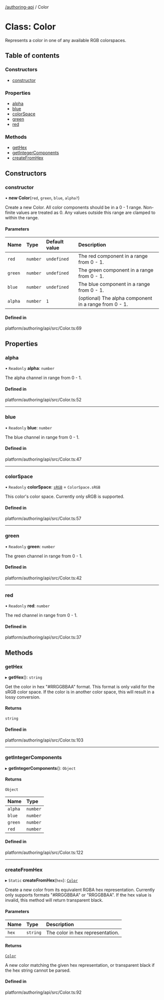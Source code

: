 [ /authoring-api](../overview.md) / Color

# Class: Color

Represents a color in one of any available RGB colorspaces.

## Table of contents

### Constructors

- [constructor](Color.md#constructor)

### Properties

- [alpha](Color.md#alpha)
- [blue](Color.md#blue)
- [colorSpace](Color.md#colorSpace)
- [green](Color.md#green)
- [red](Color.md#red)

### Methods

- [getHex](Color.md#getHex)
- [getIntegerComponents](Color.md#getIntegerComponents)
- [createFromHex](Color.md#createFromHex)

## Constructors

### <a id="constructor" name="constructor"></a> constructor

• **new Color**(`red`, `green`, `blue`, `alpha?`)

Create a new Color. All color components should be in a 0 - 1 range. Non-finite
values are treated as 0. Any values outside this range are clamped to within the
range.

#### Parameters

| Name | Type | Default value | Description |
| :------ | :------ | :------ | :------ |
| `red` | `number` | `undefined` | The red component in a range from 0 - 1. |
| `green` | `number` | `undefined` | The green component in a range from 0 - 1. |
| `blue` | `number` | `undefined` | The blue component in a range from 0 - 1. |
| `alpha` | `number` | `1` | (optional) The alpha component in a range from 0 - 1. |

#### Defined in

platform/authoring/api/src/Color.ts:69

## Properties

### <a id="alpha" name="alpha"></a> alpha

• `Readonly` **alpha**: `number`

The alpha channel in range from 0 - 1.

#### Defined in

platform/authoring/api/src/Color.ts:52

___

### <a id="blue" name="blue"></a> blue

• `Readonly` **blue**: `number`

The blue channel in range from 0 - 1.

#### Defined in

platform/authoring/api/src/Color.ts:47

___

### <a id="colorSpace" name="colorSpace"></a> colorSpace

• `Readonly` **colorSpace**: [`sRGB`](../enums/ColorSpace.md#sRGB) = `ColorSpace.sRGB`

This color's color space. Currently only sRGB is supported.

#### Defined in

platform/authoring/api/src/Color.ts:57

___

### <a id="green" name="green"></a> green

• `Readonly` **green**: `number`

The green channel in range from 0 - 1.

#### Defined in

platform/authoring/api/src/Color.ts:42

___

### <a id="red" name="red"></a> red

• `Readonly` **red**: `number`

The red channel in range from 0 - 1.

#### Defined in

platform/authoring/api/src/Color.ts:37

## Methods

### <a id="getHex" name="getHex"></a> getHex

▸ **getHex**(): `string`

Get the color in hex "#RRGGBBAA" format. This format is only valid for the sRGB
color space. If the color is in another color space, this will result in a lossy
conversion.

#### Returns

`string`

#### Defined in

platform/authoring/api/src/Color.ts:103

___

### <a id="getIntegerComponents" name="getIntegerComponents"></a> getIntegerComponents

▸ **getIntegerComponents**(): `Object`

#### Returns

`Object`

| Name | Type |
| :------ | :------ |
| `alpha` | `number` |
| `blue` | `number` |
| `green` | `number` |
| `red` | `number` |

#### Defined in

platform/authoring/api/src/Color.ts:122

___

### <a id="createFromHex" name="createFromHex"></a> createFromHex

▸ `Static` **createFromHex**(`hex`): [`Color`](Color.md)

Create a new color from its equivalent RGBA hex representation. Currently only
supports formats "#RRGGBBAA" or "RRGGBBAA". If the hex value is invalid, this
method will return transparent black.

#### Parameters

| Name | Type | Description |
| :------ | :------ | :------ |
| `hex` | `string` | The color in hex representation. |

#### Returns

[`Color`](Color.md)

A new color matching the given hex representation, or transparent black if
the hex string cannot be parsed.

#### Defined in

platform/authoring/api/src/Color.ts:92
